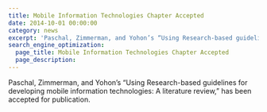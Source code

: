 ```yaml
---
title: Mobile Information Technologies Chapter Accepted
date: 2014-10-01 00:00:00
category: news
excerpt: 'Paschal, Zimmerman, and Yohon’s “Using Research-based guidelines for developing mobile information technologies: A literature review,” has been accepted for publication.'
search_engine_optimization:
  page_title: Mobile Information Technologies Chapter Accepted
  page_description:
---
```


Paschal, Zimmerman, and Yohon’s “Using Research-based guidelines for developing mobile information technologies: A literature review,” has been accepted for publication.